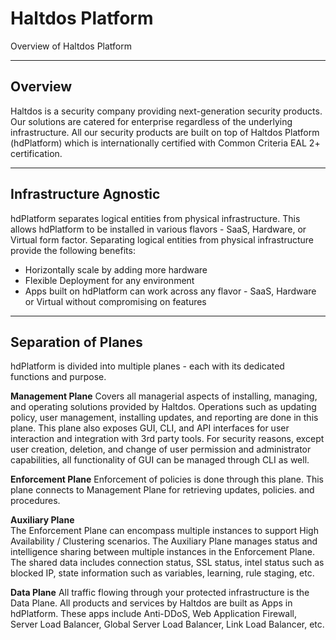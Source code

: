 # Haltdos Platform

Overview of Haltdos Platform

---

## Overview

Haltdos is a security company providing next-generation security products. Our solutions are catered for enterprise regardless of the underlying infrastructure. All our security products are built on top of Haltdos Platform (hdPlatform) which is internationally certified with Common Criteria EAL 2+ certification.

---

## Infrastructure Agnostic

hdPlatform separates logical entities from physical infrastructure. This allows hdPlatform to be installed in various flavors - SaaS, Hardware, or Virtual form factor. Separating logical entities from physical infrastructure provide the following benefits:

- Horizontally scale by adding more hardware
- Flexible Deployment for any environment
- Apps built on hdPlatform can work across any flavor - SaaS, Hardware or Virtual without compromising on features

---

## Separation of Planes

hdPlatform is divided into multiple planes - each with its dedicated functions and purpose.  

**Management Plane**
Covers all managerial aspects of installing, managing, and operating solutions provided by Haltdos. Operations such as updating policy, user management, installing updates, and reporting are done in this plane. This plane also exposes GUI, CLI, and API interfaces for user interaction and integration with 3rd party tools. For security reasons, except user creation, deletion, and change of user permission and administrator capabilities, all functionality of GUI can be managed through CLI as well.  

**Enforcement Plane**
Enforcement of policies is done through this plane. This plane connects to Management Plane for retrieving updates, policies. and procedures.  

**Auxiliary Plane**  
The Enforcement Plane can encompass multiple instances to support High Availability / Clustering scenarios. The Auxiliary Plane manages status and intelligence sharing between multiple instances in the Enforcement Plane. The shared data includes connection status, SSL status, intel status such as blocked IP, state information such as variables, learning, rule staging, etc.  

**Data Plane**
All traffic flowing through your protected infrastructure is the Data Plane. All products and services by Haltdos are built as Apps in hdPlatform. These apps include Anti-DDoS, Web Application Firewall, Server Load Balancer, Global Server Load Balancer, Link Load Balancer, etc.  